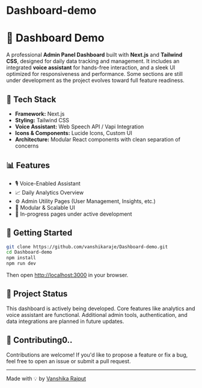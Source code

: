# Dashboard-demo
# 🧠 Dashboard Demo

A professional **Admin Panel Dashboard** built with **Next.js** and **Tailwind CSS**, designed for daily data tracking and management. It includes an integrated **voice assistant** for hands-free interaction, and a sleek UI optimized for responsiveness and performance. Some sections are still under development as the project evolves toward full feature readiness.

## 🚀 Tech Stack

- **Framework:** Next.js  
- **Styling:** Tailwind CSS  
- **Voice Assistant:** Web Speech API / Vapi Integration  
- **Icons & Components:** Lucide Icons, Custom UI  
- **Architecture:** Modular React components with clean separation of concerns

## 📊 Features

- 🎙️ Voice-Enabled Assistant  
- 📈 Daily Analytics Overview  
- ⚙️ Admin Utility Pages (User Management, Insights, etc.)  
- 🧩 Modular & Scalable UI  
- 🔄 In-progress pages under active development

## 📁 Getting Started

```bash
git clone https://github.com/vanshikaraje/Dashboard-demo.git
cd Dashboard-demo
npm install
npm run dev
```

Then open [http://localhost:3000](http://localhost:3000) in your browser.

## 📌 Project Status

This dashboard is actively being developed. Core features like analytics and voice assistant are functional. Additional admin tools, authentication, and data integrations are planned in future updates.

## 🤝 Contributing0..

Contributions are welcome! If you'd like to propose a feature or fix a bug, feel free to open an issue or submit a pull request.


---

Made with 💡 by [Vanshika Rajput](https://github.com/vanshikaraje)
